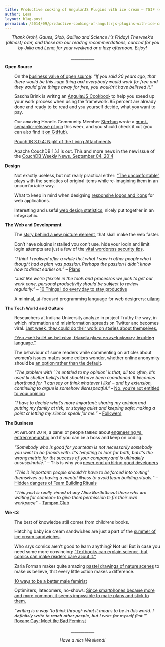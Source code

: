```yaml
---
title: Productive cooking of AngularJS Plugins with ice cream – TGIF (43)
author: Lena
layout: blog-post
permalink: /2014/09/productive-cooking-of-angularjs-plugins-with-ice-cream-tgif-43/
---
```

<p style="text-align: center;">
  <em>Thank Grohl, Gauss, Glob, Galileo and Science it’s Friday! The week’s (almost) over, and these are our reading recommendations, curated for you by Julia and Lena, for your weekend or a lazy afternoon. Enjoy!</em>
</p>

<p style="text-align: center;">
  ____________
</p>

**Open Source**

<p style="padding-left: 30px;">
  On the <a href="http://www.youtube.com/watch?v=TE-JbJ5Ues8">business value of open source</a>: <em>&#8220;If you said 20 years ago, that there would be this huge thing and everybody would work for free and they would give things away for free, you wouldn&#8217;t have believed it.&#8221;</em>
</p>

<p style="padding-left: 30px;">
  Sascha Brink is writing an <a href="https://leanpub.com/angularjs-cookbook">AngularJS Cookbook</a> to help you speed up your work process when using the framework. 85 percent are already done and ready to be read and you yourself decide, what you want to pay.
</p>

<p style="padding-left: 30px;">
  Our amazing Hoodie-Community-Member <a href="http://twitter.com/boennemann">Stephan</a> wrote a <a href="https://www.npmjs.org/package/grunt-semantic-release">grunt-semantic-release plugin</a> this week, and you should check it out (you can also find it <a href="https://github.com/boennemann/grunt-semantic-release">on GitHub)</a>.
</p>

<p style="padding-left: 30px;">
  <a href="http://pouchdb.com/2014/09/04/pouchdb-3.0.4.html">PouchDB 3.0.4: Night of the Living Attachments</a>
</p>

<p style="padding-left: 30px;">
  Apache CouchDB 1.6.1 is out. This and more news in the new issue of the <a href="http://blog.couchdb.org/2014/09/04/couchdb-weekly-news-september-04-2014/">CouchDB Weekly News, September 04, 2014</a>
</p>

**Design**

<p style="padding-left: 30px;">
  Not exactly useless, but not really practical either: <a href="http://www.kkstudio.gr/#the-uncomfortable">&#8220;The uncomfortable&#8221;</a> plays with the semiotics of original items while re-imagining them in an uncomfortable way.<!--more-->
</p>

<p style="padding-left: 30px;">
  What to keep in mind when designing <a href="http://uxmag.com/articles/responsive-icons-and-logos-for-the-responsive-web">responsive logos and icons</a> for web applications.
</p>

<p style="padding-left: 30px;">
  Interesting and useful <a href="http://inspiredm.com/web-design-statistics-infographic/">web design statistics</a>, nicely put together in an infographic.
</p>

**The Web and Development**

<p style="padding-left: 30px;">
  The <a href="http://arstechnica.com/information-technology/2014/09/how-a-new-html-element-will-make-the-web-faster/">story behind a new picture element</a>, that shall make the web faster.
</p>

<p style="padding-left: 30px;">
  Don&#8217;t have plugins installed you don&#8217;t use, hide your login and limit login attempts are just a few of the <a href="http://www.problogger.net/archives/2014/08/22/10-vital-wordpress-security-tips/">vital wordpress security tips</a>.
</p>

<p style="padding-left: 30px;">
  <em>&#8220;I think I realised after a while that what I saw in other people who I thought had a plan was passion. Perhaps the passion I didn’t know how to direct earlier on.&#8221; – </em><a href="https://the-pastry-box-project.net/dan-donald/2014-september-2">Plans</a>
</p>

<p style="padding-left: 30px;">
  <em>&#8220;Just like we&#8217;re flexible in the tools and processes we pick to get our work done, personal productivity should be subject to review regularly.&#8221; </em>– <a href="http://blog.travis-ci.com/2014-09-04-10-things-i-do-to-stay-productive/">10 Things I do every day to stay productive</a>
</p>

<p style="padding-left: 30px;">
  A minimal, <abbr title="User Interface">ui</abbr>-focused programming language for web designers: <a href="http://uilang.com/">uilang</a>
</p>

**The Tech World and Culture**

<p style="padding-left: 30px;">
  Researchers at Indiana University analyze in project Truthy the way, in which information and misinformation spreads on Twitter and becomes viral. <a href="http://www.cjr.org/behind_the_news/how_misinformation_goes_viral.php">Last week, they could do their work on stories about themselves.</a>
</p>

<p style="padding-left: 30px;">
  <a href="http://geekessays.wordpress.com/2014/09/02/you-cant-build-inclusion-on-exclusionary-language/">&#8220;You can’t build an inclusive, friendly place on exclusionary, insulting language.&#8221;</a>
</p>

<p style="padding-left: 30px;">
  The behaviour of some readers while commenting on articles about women&#8217;s issues makes some editors wonder, whether online anonymity should be <a href="http://www.theguardian.com/commentisfree/2014/aug/10/readers-editor-online-abuse-women-issues">an option rather than the default</a>.
</p>

<p style="padding-left: 30px;">
  <em>&#8220;The problem with &#8216;I’m entitled to my opinion&#8217; is that, all too often, it’s used to shelter beliefs that should have been abandoned. It becomes shorthand for &#8216;I can say or think whatever I like&#8217; – and by extension, continuing to argue is somehow disrespectful.&#8221;</em> – <a href="http://www.iflscience.com/brain/no-youre-not-entitled-your-opinion">No, you&#8217;re not entitled to your opinion</a>
</p>

<p style="padding-left: 30px;">
  <em>&#8220;I have to decide what’s more important: sharing my opinion and putting my family at risk, or staying quiet and keeping safe; making a point or letting my silence speak for me.&#8221; – </em><a href="https://the-pastry-box-project.net/raquel-velez/2014-september-4">Followers</a>
</p>

**The Business**

<p style="padding-left: 30px;">
  At AirConf 2014, a panel of people talked about <a href="http://www.youtube.com/watch?v=S2rxUJ-hC44">engineering vs. entrepreneurship</a> and if you can be a boss and keep on coding.
</p>

<p style="padding-left: 30px;">
  <em><span class="anno-span">&#8220;Somebody who is good for your team is not necessarily somebody you want to be friends with. It’s tempting to look for both, but it’s the wrong metric for the success of your company and is ultimately unsustainable.</span>&#8221; –</em> This is why you <a href="http://qz.com/258066/this-is-why-you-dont-hire-good-developers/">never end up hiring good developers</a>
</p>

<p style="padding-left: 30px;">
  <em>&#8220;This is important: people shouldn&#8217;t have to be forced into &#8216;outing&#8217; themselves as having a mental illness to avoid team building rituals.&#8221; – </em><a href="http://semantici.st/hidden-dangers-of-team-building-rituals/">Hidden dangers of Team Building Rituals</a>
</p>

<p style="padding-left: 30px;">
  <em>&#8220;This post is really aimed at any Alice Bartletts out there who are waiting for someone to give them permission to fix their own workplace&#8221; – </em><a href="http://alicebartlett.co.uk/blog/tampon-club">Tampon Club</a>
</p>

**We <3**

<p style="padding-left: 30px;">
  The best of knowledge still comes from <a href="http://www.brainpickings.org/2014/09/03/everything-i-need-to-know-i-learned-from-a-little-golden-book/">childrens books</a>.
</p>

<p style="padding-left: 30px;">
  Hatching baby ice cream sandwiches are just a part of the <a href="http://summeroficecreamsandwiches.com/">summer of ice cream sandwiches</a>.
</p>

<p style="padding-left: 30px;">
  Who says comics aren&#8217;t good to learn anything? Not us! But in case you need some more convincing: <a href="http://boingboing.net/2014/09/04/the-ineffable-joy-transforming.html">&#8220;Textbooks can explain science, but comics can make readers care about it.&#8221;</a>
</p>

<p style="padding-left: 30px;">
  Zaria Forman makes quite amazing <a href="http://www.booooooom.com/2014/09/04/artist-profile-zaria-forman-shares-insights-stunning-pastel-drawings/">pastel drawings of nature scenes</a> to make us believe, that every little action makes a difference.
</p>

<p style="padding-left: 30px;">
  <a href="http://www.huffingtonpost.com/aaminah-khan/10-ways-to-be-a-better-male-feminist_b_4227969.html">10 ways to be a better male feminist</a>
</p>

<p style="padding-left: 30px;">
  Optimizers, latecomers, no-shows: <a href="http://blog.alexcornell.com/why-its-impossible-to-make-plans-anymore">Since smartphones became more and more common, it seems impossible to make plans and stick to them.</a>
</p>

<p style="padding-left: 30px;">
  <em>&#8220;writing is a way &#8216;to think through what it means to be in this world. I definitely write to reach other people, but I write for myself first.'&#8221; </em>– <a href="http://www.theguardian.com/world/2014/aug/02/roxane-gay-bad-feminist-sisterhood-fake-orgasm">Roxane Gay: Meet the Bad Feminist</a>
</p>

<p style="text-align: center;">
  ____________
</p>

<p style="text-align: center;">
  <em>Have a nice Weekend!<br /> </em>
</p>